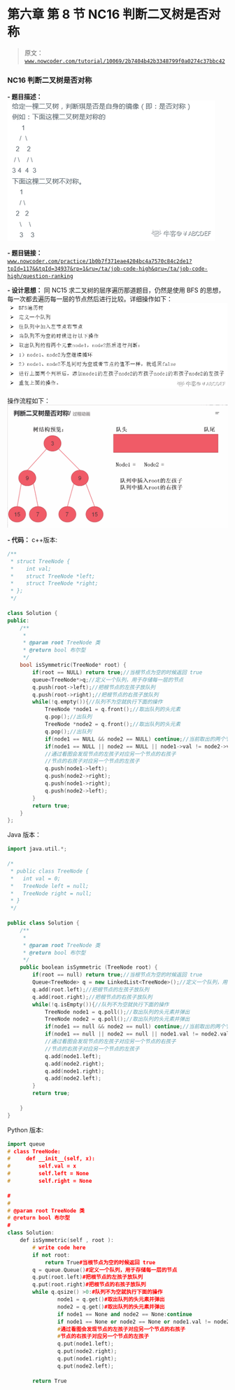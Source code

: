 # 第六章 第 8 节 NC16 判断二叉树是否对称

> 原文：[`www.nowcoder.com/tutorial/10069/2b7404b42b3348799f0a0274c37bbc42`](https://www.nowcoder.com/tutorial/10069/2b7404b42b3348799f0a0274c37bbc42)

### NC16 判断二叉树是否对称

**- 题目描述：**
![图片说明](img/4980b93cb95a1f41942cd742c63570fe.png "图片标题")

**- 题目链接：**
[`www.nowcoder.com/practice/1b0b7f371eae4204bc4a7570c84c2de1?tpId=117&&tqId=34937&rp=1&ru=/ta/job-code-high&qru=/ta/job-code-high/question-ranking`](https://www.nowcoder.com/practice/1b0b7f371eae4204bc4a7570c84c2de1?tpId=117&&tqId=34937&rp=1&ru=/ta/job-code-high&qru=/ta/job-code-high/question-ranking)

**- 设计思想：**
同 NC15 求二叉树的层序遍历那道题目，仍然是使用 BFS 的思想，每一次都去遍历每一层的节点然后进行比较。详细操作如下：
![图片说明](img/b1a037bcc7061179701c76bc5924fee5.png "图片标题")

操作流程如下：
![图片说明](img/5a5d0f76d24871eba7c82de66d1fa9aa.png "图片标题")

**- 代码：**
c++版本:

```cpp
/**
 * struct TreeNode {
 *    int val;
 *    struct TreeNode *left;
 *    struct TreeNode *right;
 * };
 */

class Solution {
public:
    /**
     *
     * @param root TreeNode 类
     * @return bool 布尔型
     */
    bool isSymmetric(TreeNode* root) {
        if(root == NULL) return true;//当根节点为空的时候返回 true
        queue<TreeNode*>q;//定义一个队列，用于存储每一层的节点
        q.push(root->left);//把根节点的左孩子放队列
        q.push(root->right);//把根节点的右孩子放队列
        while(!q.empty()){//队列不为空就执行下面的操作
            TreeNode *node1 = q.front();//取出队列的头元素
            q.pop();//出队列
            TreeNode *node2 = q.front();//取出队列的头元素
            q.pop();//出队列
            if(node1 == NULL && node2 == NULL) continue;//当前取出的两个节点都为空的时候继续
            if(node1 == NULL || node2 == NULL || node1->val != node2->val) return false;//取出的两个节点有一个为空或者值不相等都返回 false
            //通过看图会发现节点的左孩子对应另一个节点的右孩子
            //节点的右孩子对应另一个节点的左孩子
            q.push(node1->left);
            q.push(node2->right);
            q.push(node1->right);
            q.push(node2->left);
        }
        return true;
    }
};

```

Java 版本：

```cpp
import java.util.*;

/*
 * public class TreeNode {
 *   int val = 0;
 *   TreeNode left = null;
 *   TreeNode right = null;
 * }
 */

public class Solution {
    /**
     * 
     * @param root TreeNode 类 
     * @return bool 布尔型
     */
    public boolean isSymmetric (TreeNode root) {
        if(root == null) return true;//当根节点为空的时候返回 true
        Queue<TreeNode> q = new LinkedList<TreeNode>();//定义一个队列，用于存储每一层的节点
        q.add(root.left);//把根节点的左孩子放队列
        q.add(root.right);//把根节点的右孩子放队列
        while(!q.isEmpty()){//队列不为空就执行下面的操作
            TreeNode node1 = q.poll();//取出队列的头元素并弹出
            TreeNode node2 = q.poll();//取出队列的头元素并弹出
            if(node1 == null && node2 == null) continue;//当前取出的两个节点都为空的时候继续
            if(node1 == null || node2 == null || node1.val != node2.val) return false;//取出的两个节点有一个为空或者值不相等都返回 false
            //通过看图会发现节点的左孩子对应另一个节点的右孩子
            //节点的右孩子对应另一个节点的左孩子
            q.add(node1.left);
            q.add(node2.right);
            q.add(node1.right);
            q.add(node2.left);
        }
        return true;

    }
}
```

Python 版本:

```cpp
import queue
# class TreeNode:
#     def __init__(self, x):
#         self.val = x
#         self.left = None
#         self.right = None

#
# 
# @param root TreeNode 类 
# @return bool 布尔型
#
class Solution:
    def isSymmetric(self , root ):
        # write code here
        if not root:
            return True#当根节点为空的时候返回 true
        q = queue.Queue()#定义一个队列，用于存储每一层的节点
        q.put(root.left)#把根节点的左孩子放队列
        q.put(root.right)#把根节点的右孩子放队列
        while q.qsize() >0:#队列不为空就执行下面的操作
                node1 = q.get()#取出队列的头元素并弹出
                node2 = q.get()#取出队列的头元素并弹出
                if node1 == None and node2 == None:continue
                if node1 == None or node2 == None or node1.val != node2.val:return False;
                #通过看图会发现节点的左孩子对应另一个节点的右孩子
                #节点的右孩子对应另一个节点的左孩子
                q.put(node1.left);
                q.put(node2.right);
                q.put(node1.right);
                q.put(node2.left);

        return True
```